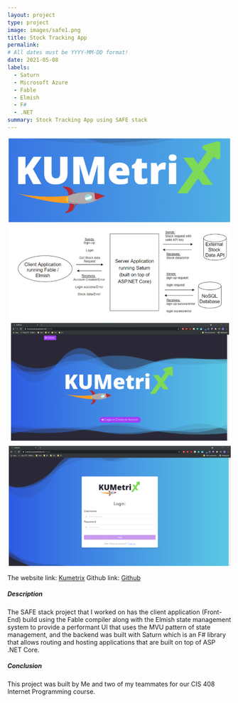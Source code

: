 ```yaml
---
layout: project
type: project
image: images/safe1.png
title: Stock Tracking App
permalink:
# All dates must be YYYY-MM-DD format!
date: 2021-05-08
labels:
  - Saturn
  - Microsoft Azure
  - Fable
  - Elmish
  - F#
  - .NET
summary: Stock Tracking App using SAFE stack  
---
```


<div class="ui small rounded images">
  <img src="../images/safe1.png">
  <img src="../images/safe2.png">
  <img src="../images/safe3.png">
  <img src="../images/safe4.png">
</div>

The website link: [Kumetrix](https://kumetrix.azurewebsites.net/)
Github link: [Github](https://github.com/bkelley616/KUMetriX-Public) 

<h5>Description</h5>
The SAFE stack project that I worked on has the client application (Front-End)
build using the Fable compiler along with the Elmish state management
system to provide a performant UI that uses the MVU pattern of state
management, and the backend was built with Saturn which is an F# library
that allows routing and hosting applications that are built on top of ASP .NET
Core.
<h5>Conclusion</h5>
This project was built by Me and two of my teammates for our CIS 408 Internet Programming course.


